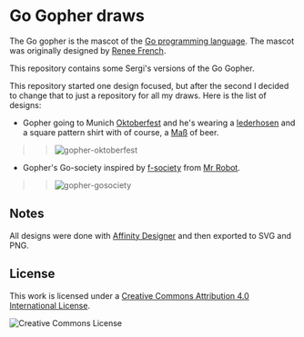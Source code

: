 # Go Gopher draws

The Go gopher is the mascot of the [Go programming language](https://golang.org/). The mascot was originally designed by [Renee French](http://reneefrench.blogspot.ca/).

This repository contains some Sergi's versions of the Go Gopher.

This repository started one design focused, but after the second I decided to change that to just a repository for all my draws. Here is the list of designs:

* Gopher going to Munich [Oktoberfest](https://en.wikipedia.org/wiki/Oktoberfest) and he's wearing a [lederhosen](https://en.wikipedia.org/wiki/Lederhosen) and a square pattern shirt with of course, a [Maß](https://en.wikipedia.org/wiki/Maß) of beer.

>> ![gopher-oktoberfest](https://github.com/hiroru/gopher-oktoberfest/raw/master/draws/gopher-oktoberfest.png)

* Gopher's Go-society inspired by [f-society](http://mrrobot.wikia.com/wiki/Fsociety) from [Mr Robot](https://en.wikipedia.org/wiki/Mr._Robot).

>> ![gopher-gosociety](https://github.com/hiroru/gopher-oktoberfest/raw/master/draws/gopher-gsociety.png)

## Notes
All designs were done with [Affinity Designer](https://affinity.serif.com) and then exported to SVG and PNG.

## License
This work is licensed under a <a rel="license" href="http://creativecommons.org/licenses/by/4.0/">Creative Commons Attribution 4.0 International License</a>.

![Creative Commons License](https://i.creativecommons.org/l/by/4.0/88x31.png)
